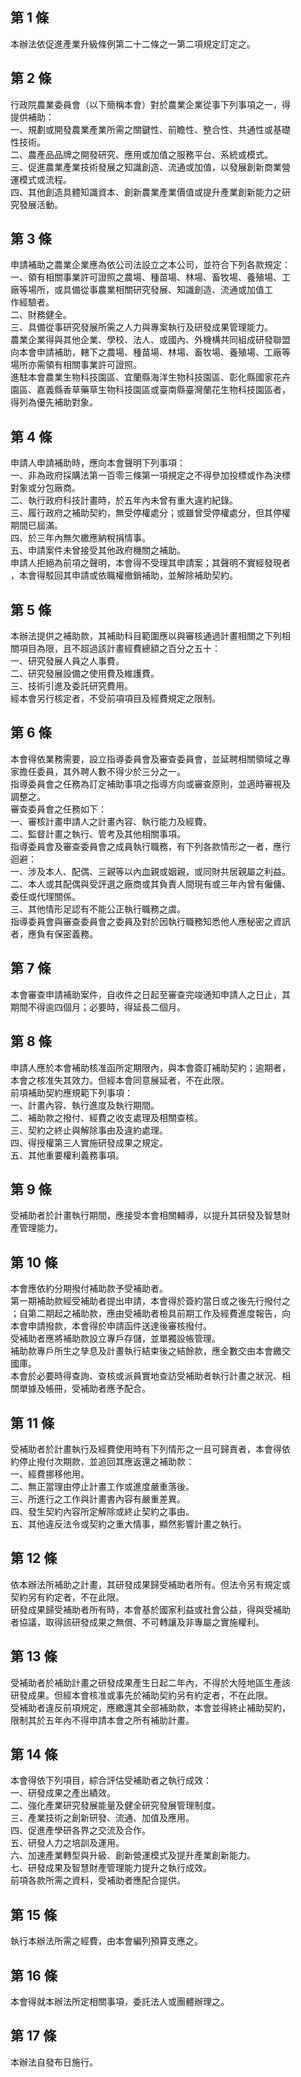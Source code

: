 第 1 條
-------
本辦法依促進產業升級條例第二十二條之一第二項規定訂定之。

第 2 條
-------
行政院農業委員會（以下簡稱本會）對於農業企業從事下列事項之一，得  
提供補助：  
一、規劃或開發農業產業所需之關鍵性、前瞻性、整合性、共通性或基礎  
    性技術。  
二、農產品品牌之開發研究、應用或加值之服務平台、系統或模式。  
三、促進農業產業技術發展之知識創造、流通或加值，以發展創新商業營  
    運模式或流程。  
四、其他創造具體知識資本、創新農業產業價值或提升產業創新能力之研  
    究發展活動。

第 3 條
-------
申請補助之農業企業應為依公司法設立之本公司，並符合下列各款規定：  
一、領有相關事業許可證照之農場、種苗場、林場、畜牧場、養殖場、工  
    廠等場所，或具備從事農業相關研究發展、知識創造、流通或加值工  
    作經驗者。  
二、財務健全。  
三、具備從事研究發展所需之人力與專案執行及研發成果管理能力。  
農業企業得與其他企業、學校、法人、或國內、外機構共同組成研發聯盟  
向本會申請補助，轄下之農場、種苗場、林場、畜牧場、養殖場、工廠等  
場所亦需領有相關事業許可證照。  
進駐本會農業生物科技園區、宜蘭縣海洋生物科技園區、彰化縣國家花卉  
園區、嘉義縣香草藥草生物科技園區或臺南縣臺灣蘭花生物科技園區者，  
得列為優先補助對象。

第 4 條
-------
申請人申請補助時，應向本會聲明下列事項：  
一、非為政府採購法第一百零三條第一項規定之不得參加投標或作為決標  
    對象或分包廠商。  
二、執行政府科技計畫時，於五年內未曾有重大違約紀錄。  
三、履行政府之補助契約，無受停權處分；或雖曾受停權處分，但其停權  
    期間已屆滿。  
四、於三年內無欠繳應納稅捐情事。  
五、申請案件未曾接受其他政府機關之補助。  
申請人拒絕為前項之聲明，本會得不受理其申請案；其聲明不實經發現者  
，本會得駁回其申請或依職權撤銷補助，並解除補助契約。

第 5 條
-------
本辦法提供之補助款，其補助科目範圍應以與審核通過計畫相關之下列相  
關項目為限，且不超過該計畫經費總額之百分之五十：  
一、研究發展人員之人事費。  
二、研究發展設備之使用費及維護費。  
三、技術引進及委託研究費用。  
經本會另行核定者，不受前項項目及經費規定之限制。

第 6 條
-------
本會得依業務需要，設立指導委員會及審查委員會，並延聘相關領域之專  
家擔任委員，其外聘人數不得少於三分之一。  
指導委員會之任務為訂定補助事項之指導方向或審查原則，並適時審視及  
調整之。  
審查委員會之任務如下：  
一、審核計畫申請人之計畫內容、執行能力及經費。  
二、監督計畫之執行、管考及其他相關事項。  
指導委員會及審查委員會之成員執行職務，有下列各款情形之一者，應行  
迴避：  
一、涉及本人、配偶、三親等以內血親或姻親，或同財共居親屬之利益。  
二、本人或其配偶與受評選之廠商或其負責人間現有或三年內曾有僱傭、  
    委任或代理關係。  
三、其他情形足認有不能公正執行職務之虞。  
指導委員會與審查委員會之委員及對於因執行職務知悉他人應秘密之資訊  
者，應負有保密義務。

第 7 條
-------
本會審查申請補助案件，自收件之日起至審查完竣通知申請人之日止，其  
期間不得逾四個月；必要時，得延長二個月。

第 8 條
-------
申請人應於本會補助核准函所定期限內，與本會簽訂補助契約；逾期者，  
本會之核准失其效力。但經本會同意展延者，不在此限。  
前項補助契約應規範下列事項：  
一、計畫內容、執行進度及執行期間。  
二、補助款之撥付、經費之收支處理及相關查核。  
三、契約之終止與解除事由及違約處理。  
四、得授權第三人實施研發成果之規定。  
五、其他重要權利義務事項。

第 9 條
-------
受補助者於計畫執行期間，應接受本會相關輔導，以提升其研發及智慧財  
產管理能力。

第 10 條
--------
本會應依約分期撥付補助款予受補助者。  
第一期補助款經受補助者提出申請，本會得於簽約當日或之後先行撥付之  
；自第二期起之補助款，應由受補助者檢具前期工作及經費進度報告，向  
本會申請撥款，本會得於申請函件送達後審核撥付。  
受補助者應將補助款設立專戶存儲，並單獨設帳管理。  
補助款專戶所生之孳息及計畫執行結束後之結餘款，應全數交由本會繳交  
國庫。  
本會於必要時得查詢、查核或派員實地查訪受補助者執行計畫之狀況、相  
關單據及帳冊，受補助者應予配合。

第 11 條
--------
受補助者於計畫執行及經費使用時有下列情形之一且可歸責者，本會得依  
約停止撥付次期款，並追回其應返還之補助款：  
一、經費挪移他用。  
二、無正當理由停止計畫工作或進度嚴重落後。  
三、所進行之工作與計畫書內容有嚴重差異。  
四、發生契約內容所定解除或終止契約之事由。  
五、其他違反法令或契約之重大情事，顯然影響計畫之執行。

第 12 條
--------
依本辦法所補助之計畫，其研發成果歸受補助者所有。但法令另有規定或  
契約另有約定者，不在此限。  
研發成果歸受補助者所有時，本會基於國家利益或社會公益，得與受補助  
者協議，取得該研發成果之無償、不可轉讓及非專屬之實施權利。

第 13 條
--------
受補助者於補助計畫之研發成果產生日起二年內，不得於大陸地區生產該  
研發成果。但經本會核准或事先於補助契約另有約定者，不在此限。  
受補助者違反前項規定，應繳還其全部補助款，本會並得終止補助契約，  
限制其於五年內不得申請本會之所有補助計畫。

第 14 條
--------
本會得依下列項目，綜合評估受補助者之執行成效：  
一、研發成果之產出績效。  
二、強化產業研究發展能量及健全研究發展管理制度。  
三、產業技術之創新研發、流通、加值及應用。  
四、促進產學研各界之交流及合作。  
五、研發人力之培訓及運用。  
六、加速產業轉型與升級、創新營運模式及提升產業創新能力。  
七、研發成果及智慧財產管理能力提升之執行成效。  
前項各款所需之資料，受補助者應配合提供。

第 15 條
--------
執行本辦法所需之經費，由本會編列預算支應之。

第 16 條
--------
本會得就本辦法所定相關事項，委託法人或團體辦理之。

第 17 條
--------
本辦法自發布日施行。

